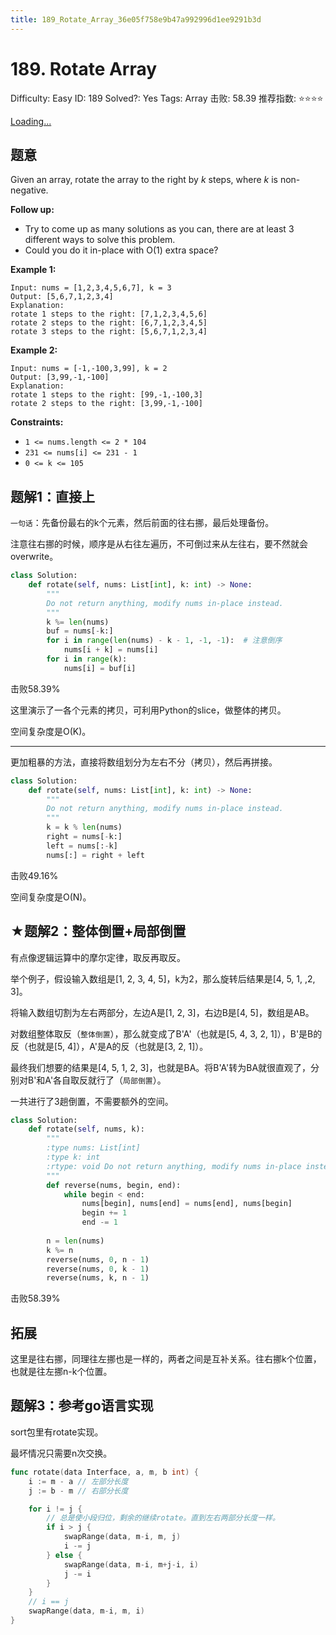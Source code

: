 ```yaml
---
title: 189_Rotate_Array_36e05f758e9b47a992996d1ee9291b3d
---
```


# 189. Rotate Array

Difficulty: Easy
ID: 189
Solved?: Yes
Tags: Array
击败: 58.39
推荐指数: ⭐⭐⭐⭐

[Loading...](https://leetcode.com/problems/rotate-array/)

## 题意

Given an array, rotate the array to the right by *k* steps, where *k* is non-negative.

**Follow up:**

- Try to come up as many solutions as you can, there are at least 3 different ways to solve this problem.
- Could you do it in-place with O(1) extra space?

**Example 1:**

```
Input: nums = [1,2,3,4,5,6,7], k = 3
Output: [5,6,7,1,2,3,4]
Explanation:
rotate 1 steps to the right: [7,1,2,3,4,5,6]
rotate 2 steps to the right: [6,7,1,2,3,4,5]
rotate 3 steps to the right: [5,6,7,1,2,3,4]

```

**Example 2:**

```
Input: nums = [-1,-100,3,99], k = 2
Output: [3,99,-1,-100]
Explanation: 
rotate 1 steps to the right: [99,-1,-100,3]
rotate 2 steps to the right: [3,99,-1,-100]

```

**Constraints:**

- `1 <= nums.length <= 2 * 104`
- `231 <= nums[i] <= 231 - 1`
- `0 <= k <= 105`

## 题解1：直接上

`一句话`：先备份最右的k个元素，然后前面的往右挪，最后处理备份。

注意往右挪的时候，顺序是从右往左遍历，不可倒过来从左往右，要不然就会overwrite。

```python
class Solution:
    def rotate(self, nums: List[int], k: int) -> None:
        """
        Do not return anything, modify nums in-place instead.
        """
        k %= len(nums)
        buf = nums[-k:]
        for i in range(len(nums) - k - 1, -1, -1):  # 注意倒序
            nums[i + k] = nums[i]
        for i in range(k):
            nums[i] = buf[i]
```

击败58.39%

这里演示了一各个元素的拷贝，可利用Python的slice，做整体的拷贝。

空间复杂度是O(K)。

---

更加粗暴的方法，直接将数组划分为左右不分（拷贝），然后再拼接。

```python
class Solution:
    def rotate(self, nums: List[int], k: int) -> None:
        """
        Do not return anything, modify nums in-place instead.
        """
        k = k % len(nums)
        right = nums[-k:]
        left = nums[:-k]
        nums[:] = right + left
```

击败49.16%

空间复杂度是O(N)。

## ★题解2：整体倒置+局部倒置

有点像逻辑运算中的摩尔定律，取反再取反。

举个例子，假设输入数组是[1, 2, 3, 4, 5]，k为2，那么旋转后结果是[4, 5, 1, ,2, 3]。

将输入数组切割为左右两部分，左边A是[1, 2, 3]，右边B是[4, 5]，数组是AB。

对数组整体取反（`整体倒置`），那么就变成了B'A'（也就是[5, 4, 3, 2, 1]），B'是B的反（也就是[5, 4]），A'是A的反（也就是[3, 2, 1]）。

最终我们想要的结果是[4, 5, 1, 2, 3]，也就是BA。将B'A'转为BA就很直观了，分别对B'和A'各自取反就行了（`局部倒置`）。

一共进行了3趟倒置，不需要额外的空间。

```python
class Solution:
    def rotate(self, nums, k):
        """
        :type nums: List[int]
        :type k: int
        :rtype: void Do not return anything, modify nums in-place instead.
        """
        def reverse(nums, begin, end):
            while begin < end:
                nums[begin], nums[end] = nums[end], nums[begin]
                begin += 1
                end -= 1
        
        n = len(nums)
        k %= n
        reverse(nums, 0, n - 1)
        reverse(nums, 0, k - 1)
        reverse(nums, k, n - 1)
```

击败58.39%

## 拓展

这里是往右挪，同理往左挪也是一样的，两者之间是互补关系。往右挪k个位置，也就是往左挪n-k个位置。

## 题解3：参考go语言实现

sort包里有rotate实现。

最坏情况只需要n次交换。

```go
func rotate(data Interface, a, m, b int) {
	i := m - a // 左部分长度
	j := b - m // 右部分长度

	for i != j {
		// 总是使小段归位，剩余的继续rotate。直到左右两部分长度一样。
		if i > j {
			swapRange(data, m-i, m, j)
			i -= j
		} else {
			swapRange(data, m-i, m+j-i, i)
			j -= i
		}
	}
	// i == j
	swapRange(data, m-i, m, i)
}
```
